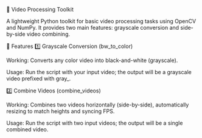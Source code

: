 🎥 Video Processing Toolkit


A lightweight Python toolkit for basic video processing tasks using OpenCV and NumPy.
It provides two main features: grayscale conversion and side-by-side video combining.

🧩 Features
1️⃣ Grayscale Conversion (bw_to_color)

Working: Converts any color video into black-and-white (grayscale).

Usage: Run the script with your input video; the output will be a grayscale video prefixed with gray_.

2️⃣ Combine Videos (combine_videos)

Working: Combines two videos horizontally (side-by-side), automatically resizing to match heights and syncing FPS.

Usage: Run the script with two input videos; the output will be a single combined video.
